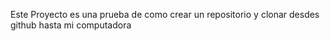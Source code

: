 Este Proyecto es una prueba de como crear un repositorio y clonar desdes github hasta mi computadora